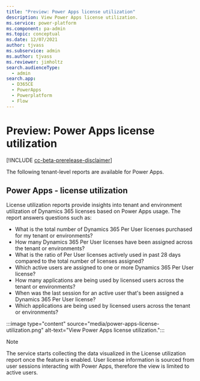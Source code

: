 ```yaml
---
title: "Preview: Power Apps license utilization" 
description: View Power Apps license utilization.
ms.service: power-platform
ms.component: pa-admin
ms.topic: conceptual
ms.date: 12/07/2021
author: tjvass
ms.subservice: admin
ms.author: tjvass
ms.reviewer: jimholtz
search.audienceType: 
  - admin
search.app:
  - D365CE
  - PowerApps
  - Powerplatform
  - Flow
---
```


# Preview: Power Apps license utilization

[!INCLUDE [cc-beta-prerelease-disclaimer](../includes/cc-beta-prerelease-disclaimer.md)]

The following tenant-level reports are available for Power Apps. 

## Power Apps - license utilization

License utilization reports provide insights into tenant and environment utilization of Dynamics 365 licenses based on Power Apps usage. The report answers questions such as:

- What is the total number of Dynamics 365 Per User licenses purchased for my tenant or environments?
- How many Dynamics 365 Per User licenses have been assigned across the tenant or environments?
- What is the ratio of Per User licenses actively used in past 28 days compared to the total number of licenses assigned?
- Which active users are assigned to one or more Dynamics 365 Per User license?
- How many applications are being used by licensed users across the tenant or environments?
- When was the last session for an active user that's been assigned a Dynamics 365 Per User license?
- Which applications are being used by licensed users across the tenant or environments?

:::image type="content" source="media/power-apps-license-utilization.png" alt-text="View Power Apps license utilization.":::

> [!NOTE]
> The service starts collecting the data visualized in the License utilization report once the feature is enabled. User license information is sourced from user sessions interacting with Power Apps, therefore the view is limited to active users.